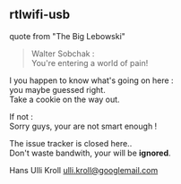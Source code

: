 rtlwifi-usb
-----------


quote from "The Big Lebowski"
> Walter Sobchak :  
> You're entering a world of pain!

I you happen to know what's going on here :  
you maybe guessed right.  
Take a cookie on the way out.

If not :  
Sorry guys, your are not smart enough !  

The issue tracker is closed here..  
Don't waste bandwith, your will be **ignored**.  

Hans Ulli Kroll <ulli.kroll@googlemail.com>
